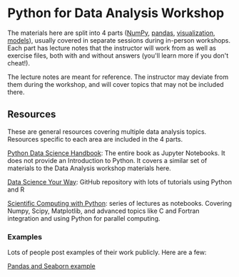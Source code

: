 # Python for Data Analysis Workshop

The materials here are split into 4 parts ([NumPy](numpy/readme.md), [pandas](pandas/readme.md), [visualization](visualization/readme.md), [models](models/readme.md)), usually covered in separate sessions during in-person workshops.  Each part has lecture notes that the instructor will work from as well as exercise files, both with and without answers (you'll learn more if you don't cheat!).  

The lecture notes are meant for reference.  The instructor may deviate from them during the workshop, and will cover topics that may not be included there.


## Resources

These are general resources covering multiple data analysis topics.  Resources specific to each area are included in the 4 parts.

[Python Data Science Handbook](https://github.com/jakevdp/PythonDataScienceHandbook): The entire book as Jupyter Notebooks.  It does not provide an Introduction to Python.  It covers a similar set of materials to the Data Analysis workshop materials here.

[Data Science Your Way](https://github.com/jadianes/data-science-your-way): GitHub repository with lots of tutorials using Python and R

[Scientific Computing with Python](https://github.com/jrjohansson/scientific-python-lectures): series of lectures as notebooks.  Covering Numpy, Scipy, Matplotlib, and advanced topics like C and Fortran integration and using Python for parallel computing.  

### Examples

Lots of people post examples of their work publicly.  Here are a few:

[Pandas and Seaborn example](https://gist.github.com/5agado/ee95008f25730d04bfd0eedd5c36f0ee)